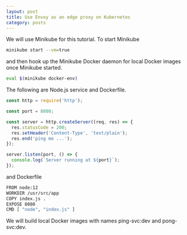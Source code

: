 ```yaml
---
layout: post
title: Use Envoy as an edge proxy on Kubernetes
category: posts
---
```


We will use Minikube for this tutorial. To start Minikube

```bash
minikube start --vm=true
```

and then hook up the Minikube Docker daemon for local Docker images once Minikube started.

```bash
eval $(minikube docker-env)
```

The following are Node.js service and Dockerfile.

```javascript
const http = require('http');

const port = 8080;

const server = http.createServer((req, res) => {
  res.statusCode = 200;
  res.setHeader('Content-Type', 'text/plain');
  res.end('ping me ...');
});

server.listen(port, () => {
  console.log(`Server running at ${port}`);
});
```

and Dockerfile

```bash
FROM node:12
WORKDIR /usr/src/app
COPY index.js .
EXPOSE 8080
CMD [ "node", "index.js" ]
```

We will build local Docker images with names ping-svc:dev and pong-svc:dev.


